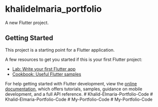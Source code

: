 # khalidelmaria_portfolio

A new Flutter project.

## Getting Started

This project is a starting point for a Flutter application.

A few resources to get you started if this is your first Flutter project:

- [Lab: Write your first Flutter app](https://docs.flutter.dev/get-started/codelab)
- [Cookbook: Useful Flutter samples](https://docs.flutter.dev/cookbook)

For help getting started with Flutter development, view the
[online documentation](https://docs.flutter.dev/), which offers tutorials,
samples, guidance on mobile development, and a full API reference.
#   K h a l i d - E l m a r i a - P o r t f o l i o - C o d e  
 #   K h a l i d - E l m a r i a - P o r t f o l i o - C o d e  
 #   M y - P o r t f o l i o - C o d e  
 #   M y - P o r t f o l i o - C o d e  
 